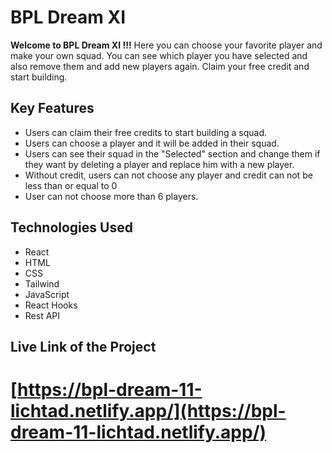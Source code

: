 # BPL Dream XI

**Welcome to BPL Dream XI !!!**
Here you can choose your favorite player and make your own squad. You can see which player you have selected and also remove them and add new players again. Claim your free credit and start building.

## Key Features

- Users can claim their free credits to start building a squad.
- Users can choose a player and it will be added in their squad.
- Users can see their squad in the "Selected" section and change them if they want by deleting a player and replace him with a new player.
- Without credit, users can not choose any player and credit can not be less than or equal to 0
- User can not choose more than 6 players.

## Technologies Used

- React
- HTML
- CSS
- Tailwind
- JavaScript
- React Hooks
- Rest API

## Live Link of the Project

# [https://bpl-dream-11-lichtad.netlify.app/](https://bpl-dream-11-lichtad.netlify.app/)

